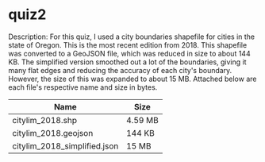 # quiz2

Description: For this quiz, I used a city boundaries shapefile for cities in the state of Oregon. This is the most recent edition from 2018. This shapefile was converted to a GeoJSON file, which was reduced in size to about 144 KB. The simplified version smoothed out a lot of the boundaries, giving it many flat edges and reducing the accuracy of each city's boundary. However, the size of this was expanded to about 15 MB. Attached below are each file's respective name and size in bytes.

Name | Size
------|------
citylim_2018.shp              | 4.59 MB
citylim_2018.geojson          | 144 KB
citylim_2018_simplified.json  | 15 MB
